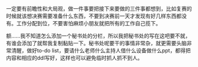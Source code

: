 一定要有前瞻性和大局观，做一件事要把接下来要做的三件事都想到，比如复赛的时候就该想决赛需要准备什么东西，不要到决赛前一天才发现有好几样东西都没有。工作分配到位，不要害怕麻烦小朋友就把所有的工作自己揽下。

额......我不知道怎么添加一个秘书处的分栏，所以我把秘书处的写在这吧要不就，有谁会添加了就帮我复制黏贴一下。秘书处呢要干的事情非常杂，就更需要头脑非常清醒，做好to-do list，要请什么老师什么主持人借什么设备做什么ppt，都得把内容和相应的ddl写好，这样也可以避免临时抓人抓不到人。

